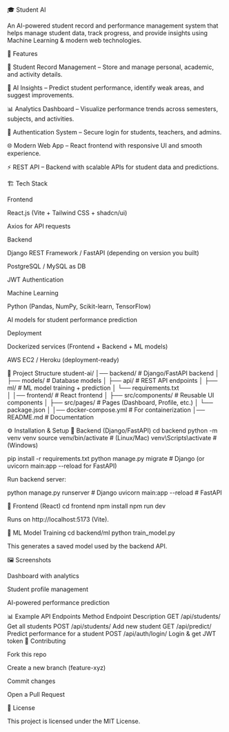 🎓 Student AI

An AI-powered student record and performance management system that helps manage student data, track progress, and provide insights using Machine Learning & modern web technologies.

🚀 Features

📂 Student Record Management – Store and manage personal, academic, and activity details.

🤖 AI Insights – Predict student performance, identify weak areas, and suggest improvements.

📊 Analytics Dashboard – Visualize performance trends across semesters, subjects, and activities.

🔐 Authentication System – Secure login for students, teachers, and admins.

🌐 Modern Web App – React frontend with responsive UI and smooth experience.

⚡ REST API – Backend with scalable APIs for student data and predictions.

🏗️ Tech Stack

Frontend

React.js (Vite + Tailwind CSS + shadcn/ui)

Axios for API requests

Backend

Django REST Framework / FastAPI (depending on version you built)

PostgreSQL / MySQL as DB

JWT Authentication

Machine Learning

Python (Pandas, NumPy, Scikit-learn, TensorFlow)

AI models for student performance prediction

Deployment

Dockerized services (Frontend + Backend + ML models)

AWS EC2 / Heroku (deployment-ready)

📂 Project Structure
student-ai/
│── backend/              # Django/FastAPI backend
│   ├── models/           # Database models
│   ├── api/              # REST API endpoints
│   ├── ml/               # ML model training + prediction
│   └── requirements.txt  
│
│── frontend/             # React frontend
│   ├── src/components/   # Reusable UI components
│   ├── src/pages/        # Pages (Dashboard, Profile, etc.)
│   └── package.json
│
│── docker-compose.yml    # For containerization
│── README.md             # Documentation

⚙️ Installation & Setup
🔹 Backend (Django/FastAPI)
cd backend
python -m venv venv
source venv/bin/activate   # (Linux/Mac)
venv\Scripts\activate      # (Windows)

pip install -r requirements.txt
python manage.py migrate   # Django (or uvicorn main:app --reload for FastAPI)


Run backend server:

python manage.py runserver  # Django
uvicorn main:app --reload   # FastAPI

🔹 Frontend (React)
cd frontend
npm install
npm run dev


Runs on http://localhost:5173 (Vite).

🔹 ML Model Training
cd backend/ml
python train_model.py


This generates a saved model used by the backend API.

🖼️ Screenshots

Dashboard with analytics

Student profile management

AI-powered performance prediction

📊 Example API Endpoints
Method	Endpoint	Description
GET	/api/students/	Get all students
POST	/api/students/	Add new student
GET	/api/predict/<id>	Predict performance for a student
POST	/api/auth/login/	Login & get JWT token
🤝 Contributing

Fork this repo

Create a new branch (feature-xyz)

Commit changes

Open a Pull Request

📜 License

This project is licensed under the MIT License.
